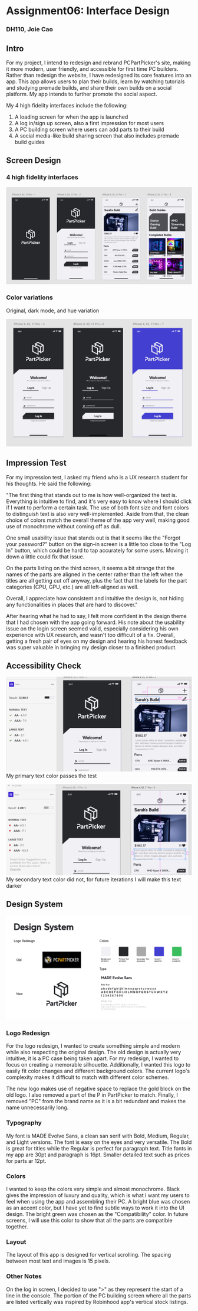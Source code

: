 # Assignment06: Interface Design
### DH110, Joie Cao

## Intro
For my project, I intend to redesign and rebrand PCPartPicker's site, making it more modern, user friendly, and accessible for first time PC builders. Rather than redesign the website, I have redesigned its core features into an app. This app allows users to plan their builds, learn by watching tutorials and studying premade builds, and share their own builds on a social platform. My app intends to further promote the social aspect.

My 4 high fidelity interfaces include the following:
1. A loading screen for when the app is launched 
2. A log in/sign up screen, also a first impression for most users 
3. A PC building screen where users can add parts to their build
4. A social media-like build sharing screen that also includes premade build guides

## Screen Design

### 4 high fidelity interfaces 

![1](1.png)

### Color variations
Original, dark mode, and hue variation 

![2](2.png)

## Impression Test
For my impression test, I asked my friend who is a UX research student for his thoughts. He said the following:

"The first thing that stands out to me is how well-organized the text is. Everything is intuitive to find, and it's very easy to know where I should click if I want to perform a certain task. The use of both font size and font colors to distinguish text is also very well-implemented.
Aside from that, the clean choice of colors match the overall theme of the app very well, making good use of monochrome without coming off as dull.

One small usability issue that stands out is that it seems like the "Forgot your password?" button on the sign-in screen is a little too close to the "Log In" button, which could be hard to tap accurately for some users. Moving it down a little could fix that issue.

On the parts listing on the third screen, it seems a bit strange that the names of the parts are aligned in the center rather than the left when the titles are all getting cut off anyway, plus the fact that the labels for the part categories (CPU, GPU, etc.) are all left-aligned as well.

Overall, I appreciate how consistent and intuitive the design is, not hiding any functionalities in places that are hard to discover."

After hearing what he had to say, I felt more confident in the design theme that I had chosen with the app going forward. His note about the usability issue on the login screen seemed valid, especially considering his own experience with UX research, and wasn't too difficult of a fix. Overall, getting a fresh pair of eyes on my design and hearing his honest feedback was super valuable in bringing my design closer to a finished product.

## Accessibility Check

![3](3.png)
My primary text color passes the test

![4](4.png)
My secondary text color did not, for future iterations I will make this text darker

## Design System
![designsystem](designsystem.jpg)

### Logo Redesign
For the logo redesign, I wanted to create something simple and modern while also respecting the original design. The old design is actually very intuitive, it is a PC case being taken apart. For my redesign, I wanted to focus on creating a memorable silhouette. Additionally, I wanted this logo to easily fit color changes and different background colors. The current logo's complexity makes it difficult to match with different color schemes.

The new logo makes use of negative space to replace the gold block on the old logo. I also removed a part of the P in PartPicker to match. Finally, I removed "PC" from the brand name as it is a bit redundant and makes the name unnecessarily long. 

### Typography
My font is MADE Evolve Sans, a clean san serif with Bold, Medium, Regular, and Light versions. The font is easy on the eyes and very versatile. The Bold is great for titles while the Regular is perfect for paragraph text. Title fonts in my app are 30pt and paragraph is 16pt. Smaller detailed text such as prices for parts ar 12pt. 

### Colors
I wanted to keep the colors very simple and almost monochrome. Black gives the impression of luxury and quality, which is what I want my users to feel when using the app and assembling their PC. A bright blue was chosen as an accent color, but I have yet to find subtle ways to work it into the UI design. The bright green was chosen as the "Compatibility" color. In future screens, I will use this color to show that all the parts are compatible together. 

### Layout 
The layout of this app is designed for vertical scrolling. The spacing between most text and images is 15 pixels. 

### Other Notes
On the log in screen, I decided to use ">" as they represent the start of a line in the console. The portion of the PC building screen where all the parts are listed vertically was inspired by Robinhood app's vertical stock listings. 

